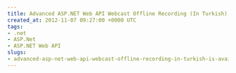 ```yaml
---
title: Advanced ASP.NET Web API Webcast Offline Recording (In Turkish) is Available
created_at: 2012-11-07 09:27:00 +0000 UTC
tags:
- .net
- ASP.Net
- ASP.NET Web API
slugs:
- advanced-asp-net-web-api-webcast-offline-recording-in-turkish-is-available
---
```

